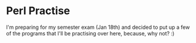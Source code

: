# Perl Practise

I'm preparing for my semester exam (Jan 18th) and decided to put up a few of the programs that I'll be practising over here, because, why not? :)
